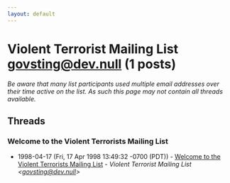 ```yaml
---
layout: default
---
```


# Violent Terrorist Mailing List <govsting@dev.null> (1 posts)

_Be aware that many list participants used multiple email addresses over their time active on the list. As such this page may not contain all threads available._

## Threads

### Welcome to the Violent Terrorists Mailing List
+ 1998-04-17 (Fri, 17 Apr 1998 13:49:32 -0700 (PDT)) - [Welcome to the Violent Terrorists Mailing List](/archive/1998/04/ad9dbb1bf3c256190b35a7bb45e08f8ad08c7eaae767be18929cacde5fc147bf) - _Violent Terrorist Mailing List \<govsting@dev.null\>_

